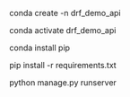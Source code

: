 conda create -n drf_demo_api

conda activate drf_demo_api

conda install pip

pip install -r requirements.txt

python manage.py runserver
